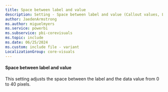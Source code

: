 ```yaml
---
title: Space between label and value
description: Setting - Space between label and value (Callout values, Label, Space between label and value)
author: JaedenArmstrong
ms.author: miguelmyers
ms.service: powerbi
ms.subservice: pbi-corevisuals
ms.topic: include
ms.date: 06/25/2024
ms.custom: include file - variant
LocalizationGroup: core-visuals
---
```

#### Space between label and value

This setting adjusts the space between the label and the data value from 0 to 40 pixels.
